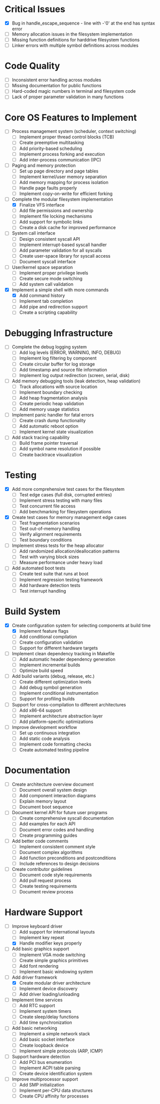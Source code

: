 # Critical Issues
- [x] Bug in handle_escape_sequence - line with -'0' at the end has syntax error
- [ ] Memory allocation issues in the filesystem implementation
- [ ] Missing function definitions for harddrive filesystem functions
- [ ] Linker errors with multiple symbol definitions across modules
# Code Quality
- [ ] Inconsistent error handling across modules
- [ ] Missing documentation for public functions
- [ ] Hard-coded magic numbers in terminal and filesystem code
- [ ] Lack of proper parameter validation in many functions
# Core OS Features to Implement
- [ ] Process management system (scheduler, context switching)
  - [ ] Implement proper thread control blocks (TCB)
  - [ ] Create preemptive multitasking
  - [ ] Add priority-based scheduling
  - [ ] Implement process forking and execution
  - [ ] Add inter-process communication (IPC)
- [ ] Paging and memory protection
  - [ ] Set up page directory and page tables
  - [ ] Implement kernel/user memory separation
  - [ ] Add memory mapping for process isolation
  - [ ] Handle page faults properly
  - [ ] Implement copy-on-write for efficient forking
- [ ] Complete the modular filesystem implementation
  - [x] Finalize VFS interface
  - [ ] Add file permissions and ownership
  - [ ] Implement file locking mechanisms
  - [ ] Add support for symbolic links
  - [ ] Create a disk cache for improved performance
- [ ] System call interface
  - [ ] Design consistent syscall API
  - [ ] Implement interrupt-based syscall handler
  - [ ] Add parameter validation for all syscalls
  - [ ] Create user-space library for syscall access
  - [ ] Document syscall interface
- [ ] User/kernel space separation
  - [ ] Implement proper privilege levels
  - [ ] Create secure mode switching
  - [ ] Add system call validation
- [x] Implement a simple shell with more commands
  - [x] Add command history
  - [ ] Implement tab completion
  - [ ] Add pipe and redirection support
  - [ ] Create a scripting capability
# Debugging Infrastructure
- [ ] Complete the debug logging system
  - [ ] Add log levels (ERROR, WARNING, INFO, DEBUG)
  - [ ] Implement log filtering by component
  - [ ] Create circular buffer for log storage
  - [ ] Add timestamp and source file information
  - [ ] Implement log output redirection (screen, serial, disk)
- [ ] Add memory debugging tools (leak detection, heap validation)
  - [ ] Track allocations with source location
  - [ ] Implement boundary checking
  - [ ] Add heap fragmentation analysis
  - [ ] Create periodic heap validation
  - [ ] Add memory usage statistics
- [ ] Implement panic handler for fatal errors
  - [ ] Create crash dump functionality
  - [ ] Add automatic reboot option
  - [ ] Implement kernel state visualization
- [ ] Add stack tracing capability
  - [ ] Build frame pointer traversal
  - [ ] Add symbol name resolution if possible
  - [ ] Create backtrace visualization
# Testing
- [x] Add more comprehensive test cases for the filesystem
  - [ ] Test edge cases (full disk, corrupted entries)
  - [ ] Implement stress testing with many files
  - [ ] Test concurrent file access
  - [ ] Add benchmarking for filesystem operations
- [x] Create test cases for memory management edge cases
  - [ ] Test fragmentation scenarios
  - [ ] Test out-of-memory handling
  - [ ] Verify alignment requirements
  - [ ] Test boundary conditions
- [ ] Implement stress tests for the heap allocator
  - [ ] Add randomized allocation/deallocation patterns
  - [ ] Test with varying block sizes
  - [ ] Measure performance under heavy load
- [ ] Add automated boot tests
  - [ ] Create test suite that runs at boot
  - [ ] Implement regression testing framework
  - [ ] Add hardware detection tests
  - [ ] Test interrupt handling
# Build System
- [x] Create configuration system for selecting components at build time
  - [x] Implement feature flags
  - [ ] Add conditional compilation
  - [ ] Create configuration validation
  - [ ] Support for different hardware targets
- [ ] Implement clean dependency tracking in Makefile
  - [ ] Add automatic header dependency generation
  - [ ] Implement incremental builds
  - [ ] Optimize build speed
- [ ] Add build variants (debug, release, etc.)
  - [ ] Create different optimization levels
  - [ ] Add debug symbol generation
  - [ ] Implement conditional instrumentation
  - [ ] Support for profiling builds
- [ ] Support for cross-compilation to different architectures
  - [ ] Add x86-64 support
  - [ ] Implement architecture abstraction layer
  - [ ] Add platform-specific optimizations
- [ ] Improve development workflow
  - [ ] Set up continuous integration
  - [ ] Add static code analysis
  - [ ] Implement code formatting checks
  - [ ] Create automated testing pipeline
# Documentation
- [ ] Create architecture overview document
  - [ ] Document overall system design
  - [ ] Add component interaction diagrams
  - [ ] Explain memory layout
  - [ ] Document boot sequence
- [ ] Document kernel API for future user programs
  - [ ] Create comprehensive syscall documentation
  - [ ] Add examples for each API
  - [ ] Document error codes and handling
  - [ ] Create programming guides
- [ ] Add better code comments
  - [ ] Implement consistent comment style
  - [ ] Document complex algorithms
  - [ ] Add function preconditions and postconditions
  - [ ] Include references to design decisions
- [ ] Create contributor guidelines
  - [ ] Document code style requirements
  - [ ] Add pull request process
  - [ ] Create testing requirements
  - [ ] Document review process
# Hardware Support
- [ ] Improve keyboard driver
  - [ ] Add support for international layouts
  - [ ] Implement key repeat
  - [x] Handle modifier keys properly
- [ ] Add basic graphics support
  - [ ] Implement VGA mode switching
  - [ ] Create simple graphics primitives
  - [ ] Add font rendering
  - [ ] Implement basic windowing system
- [ ] Add driver framework
  - [x] Create modular driver architecture
  - [ ] Implement device discovery
  - [ ] Add driver loading/unloading
- [ ] Implement time services
  - [ ] Add RTC support
  - [ ] Implement system timers
  - [ ] Create sleep/delay functions
  - [ ] Add time synchronization
- [ ] Add basic networking
  - [ ] Implement a simple network stack
  - [ ] Add basic socket interface
  - [ ] Create loopback device
  - [ ] Implement simple protocols (ARP, ICMP)
- [ ] Support hardware detection
  - [ ] Add PCI bus enumeration
  - [ ] Implement ACPI table parsing
  - [ ] Create device identification system
- [ ] Improve multiprocessor support
  - [ ] Add SMP initialization
  - [ ] Implement per-CPU data structures
  - [ ] Create CPU affinity for processes
